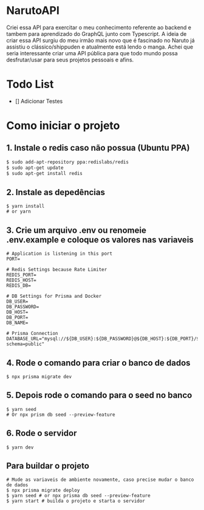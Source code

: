 # NarutoAPI

Criei essa API para exercitar o meu conhecimento referente ao backend e tambem para aprendizado do GraphQL junto com Typescript. A ideia de criar essa API surgiu do meu irmão mais novo que é fascinado no Naruto já assistiu o clássico/shippuden e atualmente está lendo o manga. Achei que seria interessante criar uma API pública para que todo mundo possa desfrutar/usar para seus projetos pessoais e afins.

# Todo List

- [] Adicionar Testes

# Como iniciar o projeto

## 1. Instale o redis caso não possua (Ubuntu PPA)

```sh
$ sudo add-apt-repository ppa:redislabs/redis
$ sudo apt-get update
$ sudo apt-get install redis
```

## 2. Instale as depedências

```dosini
$ yarn install
# or yarn
```

## 3. Crie um arquivo .env ou renomeie .env.example e coloque os valores nas variaveis

```dosini
# Application is listening in this port
PORT=

# Redis Settings because Rate Limiter
REDIS_PORT=
REDIS_HOST=
REDIS_DB=

# DB Settings for Prisma and Docker
DB_USER=
DB_PASSWORD=
DB_HOST=
DB_PORT=
DB_NAME=

# Prisma Connection
DATABASE_URL="mysql://${DB_USER}:${DB_PASSWORD}@${DB_HOST}:${DB_PORT}/${DB_NAME}?schema=public"
```

## 4. Rode o comando para criar o banco de dados

```dosini
$ npx prisma migrate dev
```

## 5. Depois rode o comando para o seed no banco

```dosini
$ yarn seed
# Or npx prism db seed --preview-feature
```

## 6. Rode o servidor

```dosini
$ yarn dev
```

## Para buildar o projeto

```dosini
# Mude as variaveis de ambiente novamente, caso precise mudar o banco de dados
$ npx prisma migrate deploy
$ yarn seed # or npx prisma db seed --preview-feature
$ yarn start # builda o projeto e starta o servidor
```
